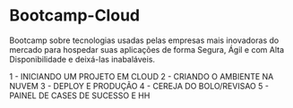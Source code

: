 # Bootcamp-Cloud
Bootcamp sobre tecnologias usadas pelas empresas mais inovadoras do mercado para hospedar suas aplicações de forma Segura, Ágil e com Alta Disponibilidade e deixá-las inabaláveis. 

1 - INICIANDO UM PROJETO EM CLOUD
2 - CRIANDO O AMBIENTE NA NUVEM
3 - DEPLOY E PRODUÇÃO
4 - CEREJA DO BOLO/REVISAO
5 - PAINEL DE CASES DE SUCESSO E HH
